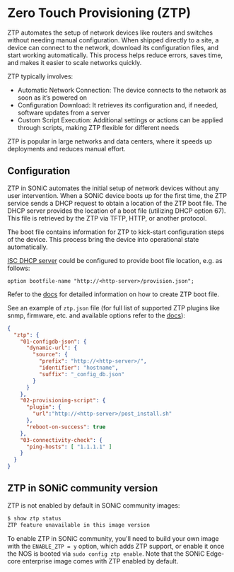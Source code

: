 # Zero Touch Provisioning (ZTP)

ZTP automates the setup of network devices like routers and switches without needing manual configuration.
When shipped directly to a site, a device can connect to the network, download its configuration files,
and start working automatically. This process helps reduce errors, saves time, and makes it easier to
scale networks quickly.

ZTP typically involves:
- Automatic Network Connection: The device connects to the network as soon as it’s powered on
- Configuration Download: It retrieves its configuration and, if needed, software updates from a server
- Custom Script Execution: Additional settings or actions can be applied through scripts, making ZTP flexible for different needs

ZTP is popular in large networks and data centers, where it speeds up deployments and reduces manual effort.

## Configuration

ZTP in SONiC automates the initial setup of network devices without any user intervention. When a SONiC device boots up
for the first time, the ZTP service sends a DHCP request to obtain a location of the ZTP boot file.
The DHCP server provides the location of a boot file (utilizing DHCP option 67). This file is retrieved by the ZTP via TFTP,
HTTP, or another protocol.

The boot file contains information for ZTP to kick-start configuration steps of the device. This process bring the device
into operational state automatically.

[ISC DHCP server](https://github.com/opencomputeproject/onie/blob/master/contrib/isc-dhcpd/dhcpd.conf) could be configured to provide boot file location, e.g. as follows:

```text
option bootfile-name "http://<http-server>/provision.json";
```

Refer to the [docs](https://github.com/sonic-net/SONiC/blob/master/doc/ztp/ztp.md) for detailed information on how to
create ZTP boot file.

See an example of `ztp.json` file (for full list of supported ZTP plugins like snmp, firmware, etc. and available
options refer to the [docs](https://github.com/sonic-net/SONiC/blob/master/doc/ztp/ztp.md)):

```json
{
  "ztp": {
    "01-configdb-json": {
      "dynamic-url": {
        "source": {
          "prefix": "http://<http-server>/",
          "identifier": "hostname",
          "suffix": "_config_db.json"
        }
      }
    },
    "02-provisioning-script": {
      "plugin": {
        "url":"http://<http-server>/post_install.sh"
      },
      "reboot-on-success": true
    },
    "03-connectivity-check": {
      "ping-hosts": [ "1.1.1.1" ]
    }
  }
}
```

## ZTP in SONiC community version

ZTP is not enabled by default in SONiC community images:
```bash
$ show ztp status
ZTP feature unavailable in this image version
```

To enable ZTP in SONiC community, you'll need to build your own image with the `ENABLE_ZTP = y` option, which adds ZTP
support, or enable it  once the NOS is booted via `sudo config ztp enable`.
Note that the SONiC Edge-core enterprise image comes with ZTP enabled by default.
